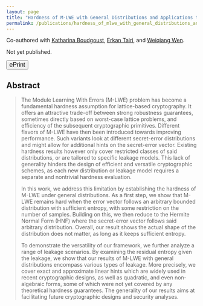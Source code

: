 ```yaml
---
layout: page
title: "Hardness of M-LWE with General Distributions and Applications to Leaky Variants"
permalink: /publications/hardness_of_mlwe_with_general_distributions_and_applications_to_leaky_variants
---
```


Co-authored with [Katharina Boudgoust](https://katinkabou.github.io/), [Erkan Tairi](https://erkantairi.com/), and [Weiqiang Wen](http://people.irisa.fr/Weiqiang.Wen/).  

Not yet published.   

<a href="https://eprint.iacr.org/2025/1472" target="_blank" style="text-decoration: none;"><button class="mybutton" onmouseover="this.style.backgroundColor='#337076'; this.style.color='#FFFFFF'; this.querySelector('span').style.paddingRight = '16px'; this.querySelector('span').querySelector('span').style.opacity = '1'; this.querySelector('span').querySelector('span').style.right = '0';" onmouseout="this.style.backgroundColor='#FFFFFF'; this.style.color='#337076'; this.querySelector('span').style.paddingRight = '0'; this.querySelector('span').querySelector('span').style.opacity = '0'; this.querySelector('span').querySelector('span').style.right = '-20px';"><span style="cursor: pointer; display: inline-block; position: relative; transition: 0.5s; font-size: 16px;">ePrint <span style="position: absolute; opacity: 0; top: 0; right: -20px; transition: 0.5s;">&#xbb;</span></span></button></a>  

## Abstract
> The Module Learning With Errors (M-LWE) problem has become a fundamental hardness assumption for lattice-based cryptography. It offers an attractive trade-off between strong robustness guarantees, sometimes directly based on worst-case lattice problems, and efficiency of the subsequent cryptographic primitives. Different flavors of M-LWE have then been introduced towards improving performance. Such variants look at different secret-error distributions and might allow for additional hints on the secret-error vector. Existing hardness results however only cover restricted classes of said distributions, or are tailored to specific leakage models. This lack of generality hinders the design of efficient and versatile cryptographic schemes, as each new distribution or leakage model requires a separate and nontrivial hardness evaluation.
> 
> In this work, we address this limitation by establishing the hardness of M-LWE under general distributions. As a first step, we show that M-LWE remains hard when the error vector follows an arbitrary bounded distribution with sufficient entropy, with some restriction on the number of samples. Building on this, we then reduce to the Hermite Normal Form (HNF) where the secret-error vector follows said arbitrary distribution. Overall, our result shows the actual shape of the distribution does not matter, as long as it keeps sufficient entropy. 
> 
> To demonstrate the versatility of our framework, we further analyze a range of leakage scenarios. By examining the residual entropy given the leakage, we show that our results of M-LWE with general distributions encompass various types of leakage. More precisely, we cover exact and approximate linear hints which are widely used in recent cryptographic designs, as well as quadratic, and even non-algebraic forms, some of which were not yet covered by any theoretical hardness guarantees. The generality of our results aims at facilitating future cryptographic designs and security analyses.